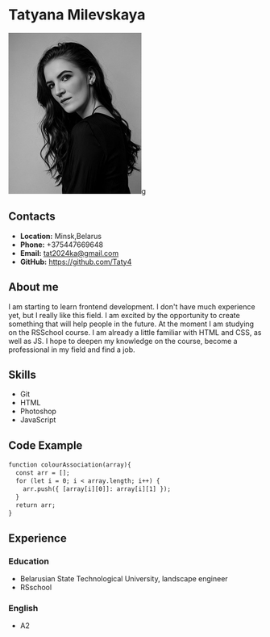 # **Tatyana Milevskaya**

![myphoto](myphoto.jpg)g

## **Contacts**

- **Location:** Minsk,Belarus
- **Phone:** +375447669648
- **Email:** <tat2024ka@gmail.com>
- **GitHub:** <https://github.com/Taty4>

## **About me**

I am starting to learn frontend development. I don't have much experience yet, but I really like this field. I am excited by the opportunity to create something that will help people in the future.
At the moment I am studying on the RSSchool course.
I am already a little familiar with HTML and CSS, as well as JS. I hope to deepen my knowledge on the course, become a professional in my field and find a job.

## **Skills**

- Git
- HTML
- Photoshop
- JavaScript

## **Code Example**

```
function colourAssociation(array){
  const arr = [];
  for (let i = 0; i < array.length; i++) {
    arr.push({ [array[i][0]]: array[i][1] });
  }
  return arr;
}
```

## **Experience**

### **Education**

- Belarusian State Technological University, landscape engineer
- RSschool

### **English**

- A2
